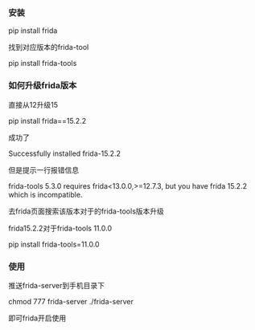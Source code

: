 ### 安装

pip install frida

找到对应版本的frida-tool

pip install frida-tools


### 如何升级frida版本

直接从12升级15

pip install frida==15.2.2
 
成功了

Successfully installed frida-15.2.2

但是提示一行报错信息

frida-tools 5.3.0 requires frida<13.0.0,>=12.7.3, but you have frida 15.2.2 which is incompatible.

去frida页面搜索该版本对于的frida-tools版本升级

frida15.2.2对于frida-tools 11.0.0

pip install frida-tools=11.0.0

### 使用 

推送frida-server到手机目录下

chmod 777 frida-server
./frida-server

即可frida开启使用

